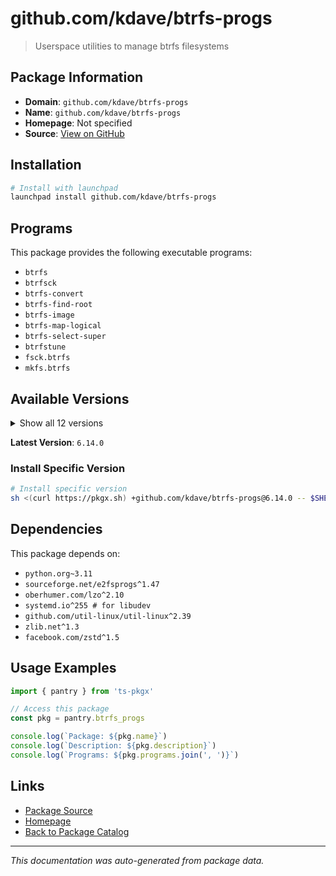 # github.com/kdave/btrfs-progs

> Userspace utilities to manage btrfs filesystems

## Package Information

- **Domain**: `github.com/kdave/btrfs-progs`
- **Name**: `github.com/kdave/btrfs-progs`
- **Homepage**: Not specified
- **Source**: [View on GitHub](https://github.com/pkgxdev/pantry/tree/main/projects/github.com/kdave/btrfs-progs/package.yml)

## Installation

```bash
# Install with launchpad
launchpad install github.com/kdave/btrfs-progs
```

## Programs

This package provides the following executable programs:

- `btrfs`
- `btrfsck`
- `btrfs-convert`
- `btrfs-find-root`
- `btrfs-image`
- `btrfs-map-logical`
- `btrfs-select-super`
- `btrfstune`
- `fsck.btrfs`
- `mkfs.btrfs`

## Available Versions

<details>
<summary>Show all 12 versions</summary>

- `6.14.0`, `6.13.0`, `6.12.0`, `6.11.0`, `6.10.1`
- `6.10.0`, `6.9.2`, `6.9.1`, `6.9.0`, `6.8.1`
- `6.8.0`, `6.7.1`

</details>

**Latest Version**: `6.14.0`

### Install Specific Version

```bash
# Install specific version
sh <(curl https://pkgx.sh) +github.com/kdave/btrfs-progs@6.14.0 -- $SHELL -i
```

## Dependencies

This package depends on:

- `python.org~3.11`
- `sourceforge.net/e2fsprogs^1.47`
- `oberhumer.com/lzo^2.10`
- `systemd.io^255 # for libudev`
- `github.com/util-linux/util-linux^2.39`
- `zlib.net^1.3`
- `facebook.com/zstd^1.5`

## Usage Examples

```typescript
import { pantry } from 'ts-pkgx'

// Access this package
const pkg = pantry.btrfs_progs

console.log(`Package: ${pkg.name}`)
console.log(`Description: ${pkg.description}`)
console.log(`Programs: ${pkg.programs.join(', ')}`)
```

## Links

- [Package Source](https://github.com/pkgxdev/pantry/tree/main/projects/github.com/kdave/btrfs-progs/package.yml)
- [Homepage](#)
- [Back to Package Catalog](../../package-catalog.md)

---

*This documentation was auto-generated from package data.*
